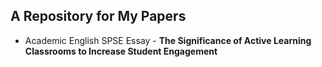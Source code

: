 ## A Repository for My Papers

- Academic English SPSE Essay - **The Significance of Active Learning Classrooms to Increase Student Engagement**



